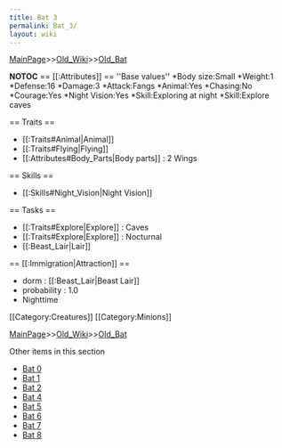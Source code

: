 ```yaml
---
title: Bat 3
permalink: Bat_3/
layout: wiki
---
```


[MainPage](/keeperrl_wiki/ "wikilink")>>[Old_Wiki](/keeperrl_wiki/Old_Wiki "wikilink")>>[Old_Bat](/keeperrl_wiki/Old_Bat "wikilink")

__NOTOC__
== [[:Attributes]] ==
''Base values''
*Body size:Small
*Weight:1
*Defense:16
*Damage:3
*Attack:Fangs
*Animal:Yes
*Chasing:No
*Courage:Yes
*Night Vision:Yes
*Skill:Exploring at night
*Skill:Explore caves

== Traits ==
* [[:Traits#Animal|Animal]]
* [[:Traits#Flying|Flying]]
* [[:Attributes#Body_Parts|Body parts]] : 2 Wings

== Skills ==
* [[:Skills#Night_Vision|Night Vision]]

== Tasks ==
* [[:Traits#Explore|Explore]] : Caves
* [[:Traits#Explore|Explore]] : Nocturnal
* [[:Beast_Lair|Lair]]

== [[:Immigration|Attraction]] ==
* dorm : [[:Beast_Lair|Beast Lair]]
* probability : 1.0
* Nighttime

[[Category:Creatures]]
[[Category:Minions]]

[MainPage](/keeperrl_wiki/ "wikilink")>>[Old_Wiki](/keeperrl_wiki/Old_Wiki "wikilink")>>[Old_Bat](/keeperrl_wiki/Old_Bat "wikilink")

Other items in this section
-    [Bat 0](/keeperrl_wiki/Bat_0 "wikilink")
-    [Bat 1](/keeperrl_wiki/Bat_1 "wikilink")
-    [Bat 2](/keeperrl_wiki/Bat_2 "wikilink")
-    [Bat 4](/keeperrl_wiki/Bat_4 "wikilink")
-    [Bat 5](/keeperrl_wiki/Bat_5 "wikilink")
-    [Bat 6](/keeperrl_wiki/Bat_6 "wikilink")
-    [Bat 7](/keeperrl_wiki/Bat_7 "wikilink")
-    [Bat 8](/keeperrl_wiki/Bat_8 "wikilink")
